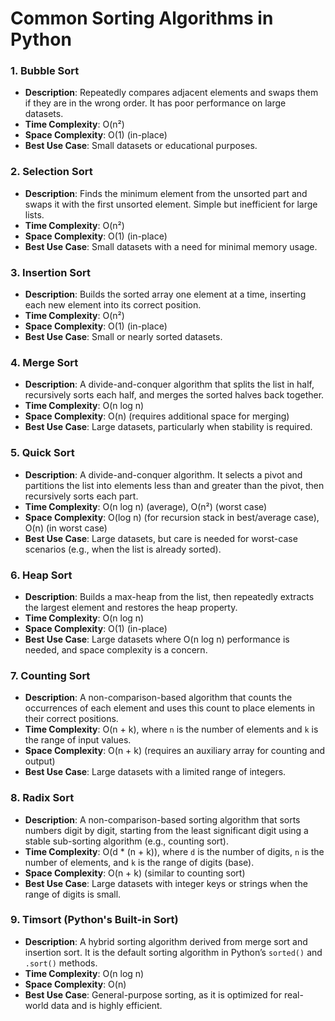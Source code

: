 # Common Sorting Algorithms in Python

### 1. **Bubble Sort**
   - **Description**: Repeatedly compares adjacent elements and swaps them if they are in the wrong order. It has poor performance on large datasets.
   - **Time Complexity**: O(n²)
   - **Space Complexity**: O(1) (in-place)
   - **Best Use Case**: Small datasets or educational purposes.

### 2. **Selection Sort**
   - **Description**: Finds the minimum element from the unsorted part and swaps it with the first unsorted element. Simple but inefficient for large lists.
   - **Time Complexity**: O(n²)
   - **Space Complexity**: O(1) (in-place)
   - **Best Use Case**: Small datasets with a need for minimal memory usage.

### 3. **Insertion Sort**
   - **Description**: Builds the sorted array one element at a time, inserting each new element into its correct position.
   - **Time Complexity**: O(n²)
   - **Space Complexity**: O(1) (in-place)
   - **Best Use Case**: Small or nearly sorted datasets.

### 4. **Merge Sort**
   - **Description**: A divide-and-conquer algorithm that splits the list in half, recursively sorts each half, and merges the sorted halves back together.
   - **Time Complexity**: O(n log n)
   - **Space Complexity**: O(n) (requires additional space for merging)
   - **Best Use Case**: Large datasets, particularly when stability is required.

### 5. **Quick Sort**
   - **Description**: A divide-and-conquer algorithm. It selects a pivot and partitions the list into elements less than and greater than the pivot, then recursively sorts each part.
   - **Time Complexity**: O(n log n) (average), O(n²) (worst case)
   - **Space Complexity**: O(log n) (for recursion stack in best/average case), O(n) (in worst case)
   - **Best Use Case**: Large datasets, but care is needed for worst-case scenarios (e.g., when the list is already sorted).

### 6. **Heap Sort**
   - **Description**: Builds a max-heap from the list, then repeatedly extracts the largest element and restores the heap property.
   - **Time Complexity**: O(n log n)
   - **Space Complexity**: O(1) (in-place)
   - **Best Use Case**: Large datasets where O(n log n) performance is needed, and space complexity is a concern.

### 7. **Counting Sort**
   - **Description**: A non-comparison-based algorithm that counts the occurrences of each element and uses this count to place elements in their correct positions.
   - **Time Complexity**: O(n + k), where `n` is the number of elements and `k` is the range of input values.
   - **Space Complexity**: O(n + k) (requires an auxiliary array for counting and output)
   - **Best Use Case**: Large datasets with a limited range of integers.

### 8. **Radix Sort**
   - **Description**: A non-comparison-based sorting algorithm that sorts numbers digit by digit, starting from the least significant digit using a stable sub-sorting algorithm (e.g., counting sort).
   - **Time Complexity**: O(d * (n + k)), where `d` is the number of digits, `n` is the number of elements, and `k` is the range of digits (base).
   - **Space Complexity**: O(n + k) (similar to counting sort)
   - **Best Use Case**: Large datasets with integer keys or strings when the range of digits is small.

### 9. **Timsort (Python's Built-in Sort)**
   - **Description**: A hybrid sorting algorithm derived from merge sort and insertion sort. It is the default sorting algorithm in Python’s `sorted()` and `.sort()` methods.
   - **Time Complexity**: O(n log n)
   - **Space Complexity**: O(n)
   - **Best Use Case**: General-purpose sorting, as it is optimized for real-world data and is highly efficient.

